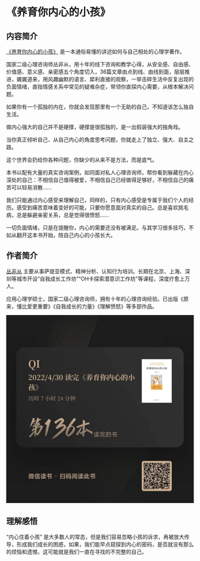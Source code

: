 # 《养育你内心的小孩》


## 内容简介

[《养育你内心的小孩》](https://book.douban.com/subject/35713938/) 是一本通俗易懂的讲述如何与自己相处的心理学著作。

国家二级心理咨询师丛非从，用十年的线下咨询和教学心得，从安全感、自由感、价值感、意义感、亲密感五个角度切入，36篇文章由点到线、由线到面，层层推进，娓娓道来，用风趣幽默的语言、犀利直接的观察，一举击碎生活中反复出现的负面情绪，直指情感关系中常见的疑难杂症，带领你直探内心需要，从根本解决问题。

如果你有一个孤独的内在，你就会发现那里有一个无助的自己，不知道该怎么独自生活。

做内心强大的自己并不是硬撑，硬撑是很孤独的，是一出假装强大的独角戏。

当你真正倾听自己、从自己内心的角度思考问题，你就走上了独立、强大、自主之路。

这个世界会扔给你各种问题，你缺少的从来不是方法，而是底气。

本书以配有大量的真实咨询案例，如同面对私人心理咨询师，帮你看到躲藏在内心深处的自己：不相信自己值得被爱，不相信自己已经做得足够好，不相信自己的痛苦可以轻易消散……

我们只能通过内心感受来理解自己，同样的，只有内心感受是专属于我们个人的经历。感受到痛苦意味着变好的可能，只要你愿意面对真实的自己。总是喜欢挑毛病，总是躲避亲密关系，总是觉得很愤怒……

一切负面情绪，只是在提醒你，内心的需要还没有被满足。与其学习很多技巧，不如从翻开这本书开始，陪自己内心的小孩长大。

## 作者简介

[丛非从](https://weibo.com/congnotcong?sudaref=www.baidu.com&is_hot=1)  主要从事萨提亚模式、精神分析、认知行为培训。长期在北京、上海、深圳等城市开设“自我成长工作坊”“OH卡探索潜意识工作坊”等课程，深度疗愈上万人。

应用心理学硕士，国家二级心理咨询师，拥有十年的心理咨询经验。已出版《原来，懂比爱更重要》《自我成长的力量》《理解愤怒》等多部作品。

![Alt text](136.jpg "微信阅读记录")

## 理解感悟

“内心住着小孩” 是大多数人的常态，但是我们容易忽略小孩的诉求，再被放大传导，形成我们成长的困惑，如果，我们能早点窥探到内心的密码，是否就没有那么的烦恼和遗憾，这可能就是我们一直在寻找的不完整的自己。



